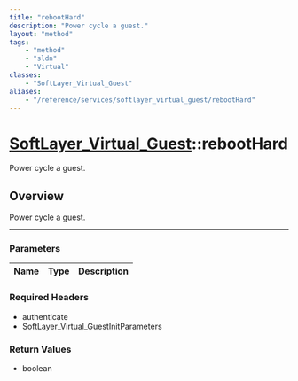 ```yaml
---
title: "rebootHard"
description: "Power cycle a guest."
layout: "method"
tags:
    - "method"
    - "sldn"
    - "Virtual"
classes:
    - "SoftLayer_Virtual_Guest"
aliases:
    - "/reference/services/softlayer_virtual_guest/rebootHard"
---
```

# [SoftLayer_Virtual_Guest](/reference/services/SoftLayer_Virtual_Guest)::rebootHard


Power cycle a guest.


## Overview 
Power cycle a guest. 

-----

### Parameters 
|Name | Type | Description |
| --- | --- | --- |


### Required Headers
* authenticate
* SoftLayer_Virtual_GuestInitParameters


### Return Values
* boolean




